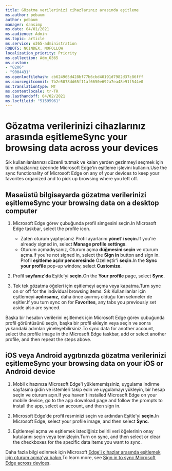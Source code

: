 ```yaml
---
title: Gözatma verilerinizi cihazlarınız arasında eşitleme
ms.author: pebaum
author: pebaum
manager: dansimp
ms.date: 04/01/2021
ms.audience: Admin
ms.topic: article
ms.service: o365-administration
ROBOTS: NOINDEX, NOFOLLOW
localization_priority: Priority
ms.collection: Adm_O365
ms.custom:
- "8206"
- "9004431"
ms.openlocfilehash: cb624965d428bf77b6cbd40191d7982d37c86fff
ms.sourcegitcommit: 7b2e5078dd65f11af6650e692a7ea48e91f544e0
ms.translationtype: MT
ms.contentlocale: tr-TR
ms.lasthandoff: 04/02/2021
ms.locfileid: "51595961"
---
```

# <a name="sync-your-browsing-data-across-your-devices"></a><span data-ttu-id="3dee2-102">Gözatma verilerinizi cihazlarınız arasında eşitleme</span><span class="sxs-lookup"><span data-stu-id="3dee2-102">Sync your browsing data across your devices</span></span>

<span data-ttu-id="3dee2-103">Sık kullanılanlarınızı düzenli tutmak ve kalan yerden gezinmeyi seçmek için tüm cihazlarınız üzerinde Microsoft Edge'in eşitleme işlevini kullanın.</span><span class="sxs-lookup"><span data-stu-id="3dee2-103">Use the sync functionality of Microsoft Edge on any of your devices to keep your favorites organized and to pick up browsing where you left off.</span></span>

## <a name="sync-your-browsing-data-on-a-desktop-computer"></a><span data-ttu-id="3dee2-104">Masaüstü bilgisayarda gözatma verilerinizi eşitleme</span><span class="sxs-lookup"><span data-stu-id="3dee2-104">Sync your browsing data on a desktop computer</span></span>

1. <span data-ttu-id="3dee2-105">Microsoft Edge görev çubuğunda profil simgesini seçin.</span><span class="sxs-lookup"><span data-stu-id="3dee2-105">In Microsoft Edge taskbar, select the profile icon.</span></span>
    
    - <span data-ttu-id="3dee2-106">Zaten oturum yaptıysanız Profil ayarlarını **yönet'i seçin.**</span><span class="sxs-lookup"><span data-stu-id="3dee2-106">If you're already signed in, select **Manage profile settings**.</span></span>
    - <span data-ttu-id="3dee2-107">Oturum açmadıysanız, Oturum açma **düğmesini seçin** ve oturum açma.</span><span class="sxs-lookup"><span data-stu-id="3dee2-107">If you're not signed in, select the **Sign in** button and sign in.</span></span> <span data-ttu-id="3dee2-108">Profil **eşitleme açılır penceresinde** Özelleştir'i **seçin.**</span><span class="sxs-lookup"><span data-stu-id="3dee2-108">In the **Sync your profile** pop-up window, select **Customize**.</span></span>

1. <span data-ttu-id="3dee2-109">Profil **sayfanız'da** Eşitle'yi **seçin.**</span><span class="sxs-lookup"><span data-stu-id="3dee2-109">On the **Your profile** page, select **Sync**.</span></span>

1. <span data-ttu-id="3dee2-110">Tek tek gözatma öğeleri için eşitlemeyi açma veya kapatma.</span><span class="sxs-lookup"><span data-stu-id="3dee2-110">Turn sync on or off for the individual browsing items.</span></span> <span data-ttu-id="3dee2-111">Sık Kullanılanlar için eşitlemeyi **açılırsanız,** daha önce ayırmış olduğu tüm sekmeler de eşitler.</span><span class="sxs-lookup"><span data-stu-id="3dee2-111">If you turn sync on for **Favorites**, any tabs you previously set aside also are synced.</span></span>

<span data-ttu-id="3dee2-112">Başka bir hesabın verilerini eşitlemek için Microsoft Edge görev çubuğunda profil görüntüsünü seçin, başka bir profil ekleyin veya seçin ve sonra yukarıdaki adımları yineleyebilirsiniz.</span><span class="sxs-lookup"><span data-stu-id="3dee2-112">To sync data for another account, select the profile image in the Microsoft Edge taskbar, add or select another profile, and then repeat the steps above.</span></span>

## <a name="sync-your-browsing-data-on-your-ios-or-android-device"></a><span data-ttu-id="3dee2-113">iOS veya Android aygıtınızda gözatma verilerinizi eşitleme</span><span class="sxs-lookup"><span data-stu-id="3dee2-113">Sync your browsing data on your iOS or Android device</span></span>

1. <span data-ttu-id="3dee2-114">Mobil cihazınıza Microsoft Edge'i yüklememişsiniz, uygulama indirme sayfasına gidin ve istemleri takip edin ve uygulamayı yükleyin, bir hesap seçin ve oturum açın.</span><span class="sxs-lookup"><span data-stu-id="3dee2-114">If you haven't installed Microsoft Edge on your mobile device, go to the app download page and follow the prompts to install the app, select an account, and then sign in.</span></span>

1. <span data-ttu-id="3dee2-115">Microsoft Edge'de profil resminizi seçin ve ardından Eşitle'yi **seçin.**</span><span class="sxs-lookup"><span data-stu-id="3dee2-115">In Microsoft Edge, select your profile image, and then select **Sync**.</span></span>

1. <span data-ttu-id="3dee2-116">Eşitlemeyi açma ve eşitlemek istediğiniz belirli veri öğelerinin onay kutularını seçin veya temizleyin.</span><span class="sxs-lookup"><span data-stu-id="3dee2-116">Turn on sync, and then select or clear the checkboxes for the specific data items you want to sync.</span></span>

<span data-ttu-id="3dee2-117">Daha fazla bilgi edinmek için Microsoft [Edge'i cihazlar arasında eşitlemek için oturum açma'ya bakın.](https://go.microsoft.com/fwlink/?linkid=2145501)</span><span class="sxs-lookup"><span data-stu-id="3dee2-117">To learn more, see [Sign in to sync Microsoft Edge across devices](https://go.microsoft.com/fwlink/?linkid=2145501).</span></span>
